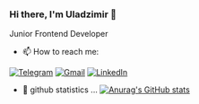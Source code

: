 ### Hi there, I'm Uladzimir 👋
Junior Frontend Developer

- 📫 How to reach me:

[![Telegram](https://img.shields.io/badge/Telegram-2CA5E0?style=for-the-badge&logo=telegram&logoColor=white)](https://t.me/peennguin)
[![Gmail](https://img.shields.io/badge/Gmail-D14836?style=for-the-badge&logo=gmail&logoColor=white)](mailto:hrydzin@gmail.com)
[![LinkedIn](https://img.shields.io/badge/linkedin-%230077B5.svg?style=for-the-badge&logo=linkedin&logoColor=white)](https://www.linkedin.com/in/uładź-hrydzin-49901890/)


- 🌱 github statistics ...
[![Anurag's GitHub stats](https://github-readme-stats.vercel.app/api?username=uladek)](https://github.com/anuraghazra/github-readme-stats)






<!--
**uladek/uladek** is a ✨ _special_ ✨ repository because its `README.md` (this file) appears on your GitHub profile.

Here are some ideas to get you started:

- 🔭 I’m currently working on ...
- 🌱 I’m currently learning ...
- 👯 I’m looking to collaborate on ...
- 🤔 I’m looking for help with ...
- 💬 Ask me about ...
- 📫 How to reach me: ...
- 😄 Pronouns: ...
- ⚡ Fun fact: ...
-->
